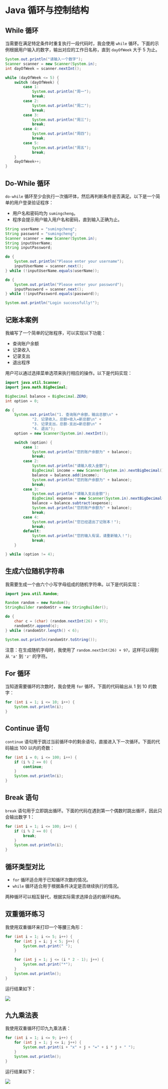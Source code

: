 # Java 循环与控制结构

## While 循环

当需要在满足特定条件时重复执行一段代码时，我会使用 `while` 循环。下面的示例根据用户输入的数字，输出对应的工作日名称，直到 `dayOfWeek` 大于 5 为止。

```java
System.out.println("请输入一个数字");
Scanner scanner = new Scanner(System.in);
int dayOfWeek = scanner.nextInt();

while (dayOfWeek <= 5) {
    switch (dayOfWeek) {
        case 1:
            System.out.println("周一");
            break;
        case 2:
            System.out.println("周二");
            break;
        case 3:
            System.out.println("周三");
            break;
        case 4:
            System.out.println("周四");
            break;
        case 5:
            System.out.println("周五");
            break;
    }
    dayOfWeek++;
}
```

## Do-While 循环

`do-while` 循环至少会执行一次循环体，然后再判断条件是否满足。以下是一个简单的用户登录验证程序：

- 用户名和密码均为 `sumingcheng`。
- 程序会提示用户输入用户名和密码，直到输入正确为止。

```java
String userName = "sumingcheng";
String password = "sumingcheng";
Scanner scanner = new Scanner(System.in);
String inputUserName;
String inputPassword;

do {
    System.out.println("Please enter your username");
    inputUserName = scanner.next();
} while (!inputUserName.equals(userName));

do {
    System.out.println("Please enter your password");
    inputPassword = scanner.next();
} while (!inputPassword.equals(password));

System.out.println("Login successfully!");
```

## 记账本案例

我编写了一个简单的记账程序，可以实现以下功能：

- 查询账户余额
- 记录收入
- 记录支出
- 退出程序

用户可以通过选择菜单选项来执行相应的操作。以下是代码实现：

```java
import java.util.Scanner;
import java.math.BigDecimal;

BigDecimal balance = BigDecimal.ZERO;
int option = 0;

do {
    System.out.println("1. 查询账户余额，输出总额\n" +
            "2. 记录收入，总额+收入=新总额\n" +
            "3. 记录支出，总额-支出=新总额\n" +
            "4. 退出");
    option = new Scanner(System.in).nextInt();

    switch (option) {
        case 1:
            System.out.println("您的账户余额为" + balance);
            break;
        case 2:
            System.out.println("请输入收入金额");
            BigDecimal income = new Scanner(System.in).nextBigDecimal();
            balance = balance.add(income);
            System.out.println("您的账户余额为" + balance);
            break;
        case 3:
            System.out.println("请输入支出金额");
            BigDecimal expense = new Scanner(System.in).nextBigDecimal();
            balance = balance.subtract(expense);
            System.out.println("您的账户余额为" + balance);
            break;
        case 4:
            System.out.println("您已经退出了记账本！");
            break;
        default:
            System.out.println("您的输入有误，请重新输入！");
            break;
    }

} while (option != 4);
```

## 生成六位随机字符串

我需要生成一个由六个小写字母组成的随机字符串。以下是代码实现：

```java
import java.util.Random;

Random random = new Random();
StringBuilder randomStr = new StringBuilder();

do {
    char c = (char) (random.nextInt(26) + 97);
    randomStr.append(c);
} while (randomStr.length() < 6);

System.out.println(randomStr.toString());
```

注意：在生成随机字母时，我使用了 `random.nextInt(26) + 97`，这样可以得到从 `'a'` 到 `'z'` 的字符。

## For 循环

当知道需要循环的次数时，我会使用 `for` 循环。下面的代码输出从 1 到 10 的数字：

```java
for (int i = 1; i <= 10; i++) {
    System.out.println(i);
}
```

## Continue 语句

`continue` 语句用于跳过当前循环中的剩余语句，直接进入下一次循环。下面的代码输出 100 以内的奇数：

```java
for (int i = 0; i <= 100; i++) {
    if (i % 2 == 0) {
        continue;
    }
    System.out.println(i);
}
```

## Break 语句

`break` 语句用于立即跳出循环。下面的代码在遇到第一个偶数时跳出循环，因此只会输出数字 1：

```java
for (int i = 1; i <= 100; i++) {
    if (i % 2 == 0) {
        break;
    }
    System.out.println(i);
}
```

## 循环类型对比

- `for` 循环适合用于已知循环次数的情况。
- `while` 循环适合用于根据条件决定是否继续执行的情况。

两种循环可以相互替代，根据实际需求选择合适的循环结构。

## 双重循环练习

我使用双重循环来打印一个等腰三角形：

```java
for (int i = 1; i <= 5; i++) {
    for (int j = i; j < 5; j++) {
        System.out.print(" ");
    }

    for (int j = 1; j <= (i * 2 - 1); j++) {
        System.out.print("*");
    }
    System.out.println();
}
```

运行结果如下：

![](../images/6ceb90161fd069b4c95347ea0a74b697.png)

## 九九乘法表

我使用双重循环打印九九乘法表：

```java
for (int i = 1; i <= 9; i++) {
    for (int j = 1; j <= i; j++) {
        System.out.print(i + "x" + j + "=" + i * j + " ");
    }
    System.out.println();
}
```

运行结果如下：

![](../images/95052edbf84b497f319386c2562136ac.png)
